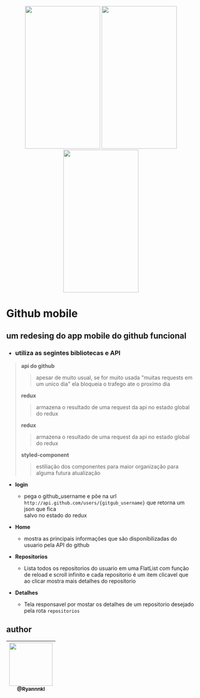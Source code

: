 <p align="center">
   <img src="https://i.ibb.co/bmTBnj3/Screenshot-20200411-181950-Expo.jpg" width="200" height="380">
   <img src="https://i.ibb.co/XSKDsHf/Screenshot-20200411-181946-Expo.jpg" width="200" height="380">
   <img src="https://i.ibb.co/yQdp1ZF/Screenshot-20200411-181937-Expo.jpg" width="200" height="380">
</p>

# Github mobile

## um redesing do app mobile do github funcional

- ### utiliza as segintes bibliotecas e API

> **api do github**
>
> > apesar de muito usual, se for muito usada "muitas requests em um unico dia" ela bloqueia o trafego ate o proximo dia
>
> **redux**
>
> > armazena o resultado de uma request da api no estado global do redux
>
> **redux**
>
> > armazena o resultado de uma request da api no estado global do redux
>
> **styled-component**
>
> > estiliação dos componentes para maior organização para alguma futura atualização

- **login**

  - pega o github_username e põe na url `http://api.github.com/users/{gitgub_username}` que retorna um json que fica <br/> salvo no estado do redux

- **Home**

  - mostra as principais informações que são disponibilizadas do usuario pela API do github

- **Repositorios**

  - Lista todos os repositorios do usuario em uma FlatList com função de reload e scroll infinito e cada repositorio é um item clicavel que ao clicar mostra mais detalhes do repositorio

- **Detalhes**
  - Tela responsavel por mostar os detalhes de um repositorio desejado pela rota `repositorios`

## author

| [<img src="https://avatars1.githubusercontent.com/u/48577990?v=4" width=115><br><sub>@Ryannnkl</sub>](https://github.com/Ryannnkl) |
| :--------------------------------------------------------------------------------------------------------------------------------: |

